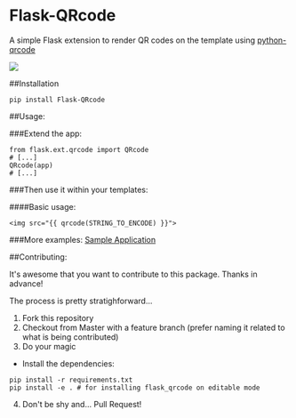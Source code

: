 Flask-QRcode
============

A simple Flask extension to render QR codes on the template using [python-qrcode](https://github.com/lincolnloop/python-qrcode)

![](QRcode.png)

##Installation
    
```
pip install Flask-QRcode
```

##Usage:

###Extend the app:

```
from flask.ext.qrcode import QRcode
# [...]
QRcode(app)
# [...]
```

###Then use it within your templates:

####Basic usage:

    <img src="{{ qrcode(STRING_TO_ENCODE) }}">
    
###More examples:
[Sample Application](https://github.com/marcoagner/Flask-QRcode/tree/master/sample_application)

##Contributing:

It's awesome that you want to contribute to this package. Thanks in advance!

The process is pretty stratighforward...

1. Fork this repository
2. Checkout from Master with a feature branch (prefer naming it related to what is being contributed)
3. Do your magic
  * Install the dependencies:
  ```
  pip install -r requirements.txt
  pip install -e . # for installing flask_qrcode on editable mode
  ```
4. Don't be shy and... Pull Request!
